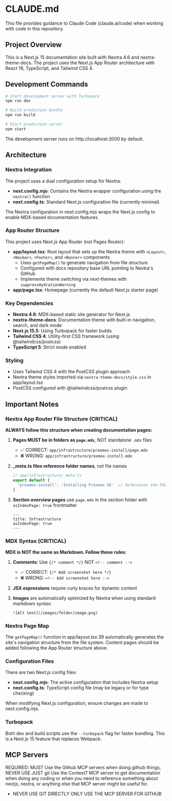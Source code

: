 # CLAUDE.md

This file provides guidance to Claude Code (claude.ai/code) when working with code in this repository.

## Project Overview

This is a Next.js 15 documentation site built with Nextra 4.6 and nextra-theme-docs. The project uses the Next.js App Router architecture with React 19, TypeScript, and Tailwind CSS 4.

## Development Commands

```bash
# Start development server with Turbopack
npm run dev

# Build production bundle
npm run build

# Start production server
npm start
```

The development server runs on http://localhost:3000 by default.

## Architecture

### Nextra Integration

The project uses a dual configuration setup for Nextra:

- **next.config.mjs**: Contains the Nextra wrapper configuration using the `nextra()` function
- **next.config.ts**: Standard Next.js configuration file (currently minimal)

The Nextra configuration in next.config.mjs wraps the Next.js config to enable MDX-based documentation features.

### App Router Structure

This project uses Next.js App Router (not Pages Router):

- **app/layout.tsx**: Root layout that sets up the Nextra theme with `<Layout>`, `<Navbar>`, `<Footer>`, and `<Banner>` components
  - Uses `getPageMap()` to generate navigation from file structure
  - Configured with docs repository base URL pointing to Nextra's GitHub
  - Implements theme switching via next-themes with `suppressHydrationWarning`
- **app/page.tsx**: Homepage (currently the default Next.js starter page)

### Key Dependencies

- **Nextra 4.6**: MDX-based static site generator for Next.js
- **nextra-theme-docs**: Documentation theme with built-in navigation, search, and dark mode
- **Next.js 15.5**: Using Turbopack for faster builds
- **Tailwind CSS 4**: Utility-first CSS framework (using @tailwindcss/postcss)
- **TypeScript 5**: Strict mode enabled

### Styling

- Uses Tailwind CSS 4 with the PostCSS plugin approach
- Nextra theme styles imported via `nextra-theme-docs/style.css` in app/layout.tsx
- PostCSS configured with @tailwindcss/postcss plugin

## Important Notes

### Nextra App Router File Structure (CRITICAL)

**ALWAYS follow this structure when creating documentation pages:**

1. **Pages MUST be in folders as `page.mdx`**, NOT standalone `.mdx` files
   - ✅ CORRECT: `app/infrastructure/proxmox-install/page.mdx`
   - ❌ WRONG: `app/infrastructure/proxmox-install.mdx`

2. **_meta.ts files reference folder names**, not file names
   ```ts
   // app/infrastructure/_meta.ts
   export default {
     'proxmox-install': 'Installing Proxmox VE'  // References the FOLDER name
   }
   ```

3. **Section overview pages** use `page.mdx` in the section folder with `asIndexPage: true` frontmatter
   ```mdx
   ---
   title: Infrastructure
   asIndexPage: true
   ---
   ```

### MDX Syntax (CRITICAL)

**MDX is NOT the same as Markdown. Follow these rules:**

1. **Comments**: Use `{/* comment */}` NOT `<!-- comment -->`
   - ✅ CORRECT: `{/* Add screenshot here */}`
   - ❌ WRONG: `<!-- Add screenshot here -->`

2. **JSX expressions** require curly braces for dynamic content

3. **Images** are automatically optimized by Nextra when using standard markdown syntax:
   ```mdx
   ![Alt text](/images/folder/image.png)
   ```

### Nextra Page Map

The `getPageMap()` function in app/layout.tsx:39 automatically generates the site's navigation structure from the file system. Content pages should be added following the App Router structure above.

### Configuration Files

There are two Next.js config files:
- **next.config.mjs**: The active configuration that includes Nextra setup
- **next.config.ts**: TypeScript config file (may be legacy or for type checking)

When modifying Next.js configuration, ensure changes are made to next.config.mjs.

### Turbopack

Both dev and build scripts use the `--turbopack` flag for faster bundling. This is a Next.js 15 feature that replaces Webpack.

## MCP Servers
REQUIRED: MUST Use the Github MCP servers when doing github things, NEVER USE JUST git 
Use the Context7 MCP server to get documentation when doing any coding or when you need to reference something about nextjs, nextra, or anything else that MCP server might be useful for.
- NEVER USE GIT DIRECTLY ONLY USE THE MCP SERVER FOR GITHUB
